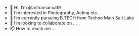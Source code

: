 - 👋 Hi, I’m @aritramanna19
- 👀 I’m interested in Photography, Acting etc...
- 🌱 I’m currently pursuing B.TECH from Techno Main Salt Lake
- 💞️ I’m looking to collaborate on ...
- 📫 How to reach me ...

<!---
aritramanna19/aritramanna19 is a ✨ special ✨ repository because its `README.md` (this file) appears on your GitHub profile.
You can click the Preview link to take a look at your changes.
--->
